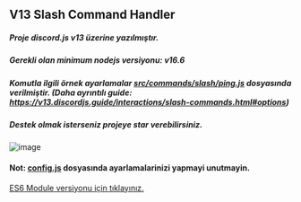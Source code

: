 ## V13 Slash Command Handler
##### Proje discord.js v13 üzerine yazılmıştır.
##### Gerekli olan minimum nodejs versiyonu: v16.6
##### Komutla ilgili örnek ayarlamalar [src/commands/slash/ping.js](https://github.com/memte/v13-slash-command-handler/blob/main/src/commands/slash/ping.js) dosyasında verilmiştir. (Daha ayrıntılı guide: https://v13.discordjs.guide/interactions/slash-commands.html#options)
##### Destek olmak isterseniz projeye star verebilirsiniz.
 
![image](https://user-images.githubusercontent.com/63320170/175336722-373eaf92-1454-4bce-b97c-e8a629c2628e.png)

#### Not: [config.js](https://github.com/memte/v13-slash-command-handler/blob/main/src/config.js) dosyasında ayarlamalarinizi yapmayi unutmayin.
[ES6 Module versiyonu için tıklayınız.](https://github.com/memte/v13-slash-command-handler/tree/es6)
